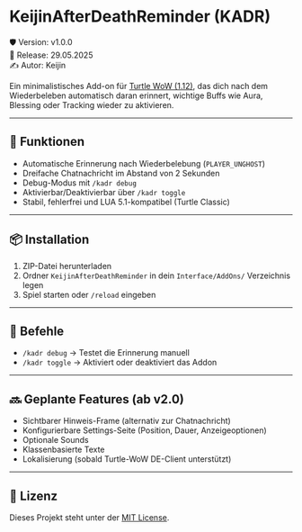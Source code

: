 # KeijinAfterDeathReminder (KADR)

🛡️ Version: v1.0.0  
📅 Release: 29.05.2025  
✍️ Autor: Keijin

Ein minimalistisches Add-on für [Turtle WoW (1.12)](https://turtle-wow.org), das dich nach dem Wiederbeleben automatisch daran erinnert, wichtige Buffs wie Aura, Blessing oder Tracking wieder zu aktivieren.

---

## 🔧 Funktionen

- Automatische Erinnerung nach Wiederbelebung (`PLAYER_UNGHOST`)
- Dreifache Chatnachricht im Abstand von 2 Sekunden
- Debug-Modus mit `/kadr debug`
- Aktivierbar/Deaktivierbar über `/kadr toggle`
- Stabil, fehlerfrei und LUA 5.1-kompatibel (Turtle Classic)

---

## 📦 Installation

1. ZIP-Datei herunterladen
2. Ordner `KeijinAfterDeathReminder` in dein `Interface/AddOns/` Verzeichnis legen
3. Spiel starten oder `/reload` eingeben

---

## 📄 Befehle

- `/kadr debug` → Testet die Erinnerung manuell
- `/kadr toggle` → Aktiviert oder deaktiviert das Addon

---

## 🔜 Geplante Features (ab v2.0)

- Sichtbarer Hinweis-Frame (alternativ zur Chatnachricht)
- Konfigurierbare Settings-Seite (Position, Dauer, Anzeigeoptionen)
- Optionale Sounds
- Klassenbasierte Texte
- Lokalisierung (sobald Turtle-WoW DE-Client unterstützt)

---

## 📄 Lizenz

Dieses Projekt steht unter der [MIT License](LICENSE).
